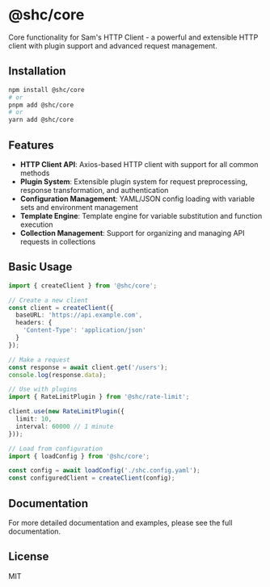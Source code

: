 # @shc/core

Core functionality for Sam's HTTP Client - a powerful and extensible HTTP client with plugin support and advanced request management.

## Installation

```bash
npm install @shc/core
# or
pnpm add @shc/core
# or
yarn add @shc/core
```

## Features

- **HTTP Client API**: Axios-based HTTP client with support for all common methods
- **Plugin System**: Extensible plugin system for request preprocessing, response transformation, and authentication
- **Configuration Management**: YAML/JSON config loading with variable sets and environment management
- **Template Engine**: Template engine for variable substitution and function execution
- **Collection Management**: Support for organizing and managing API requests in collections

## Basic Usage

```typescript
import { createClient } from '@shc/core';

// Create a new client
const client = createClient({
  baseURL: 'https://api.example.com',
  headers: {
    'Content-Type': 'application/json'
  }
});

// Make a request
const response = await client.get('/users');
console.log(response.data);

// Use with plugins
import { RateLimitPlugin } from '@shc/rate-limit';

client.use(new RateLimitPlugin({
  limit: 10,
  interval: 60000 // 1 minute
}));

// Load from configuration
import { loadConfig } from '@shc/core';

const config = await loadConfig('./shc.config.yaml');
const configuredClient = createClient(config);
```

## Documentation

For more detailed documentation and examples, please see the full documentation.

## License

MIT